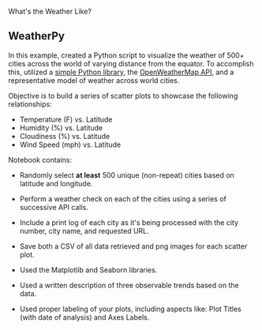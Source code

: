  What's the Weather Like?


## WeatherPy

In this example, created a Python script to visualize the weather of 500+ cities across the world of varying distance from the equator. To accomplish this, utilized a [simple Python library](https://pypi.python.org/pypi/citipy), the [OpenWeatherMap API](https://openweathermap.org/api), and a representative model of weather across world cities.

Objective is to build a series of scatter plots to showcase the following relationships:

* Temperature (F) vs. Latitude
* Humidity (%) vs. Latitude
* Cloudiness (%) vs. Latitude
* Wind Speed (mph) vs. Latitude

 Notebook contains:

* Randomly select **at least** 500 unique (non-repeat) cities based on latitude and longitude.
* Perform a weather check on each of the cities using a series of successive API calls. 
* Include a print log of each city as it's being processed with the city number, city name, and requested URL.
* Save both a CSV of all data retrieved and png images for each scatter plot.

* Used the Matplotlib and Seaborn libraries.
* Used a written description of three observable trends based on the data. 
* Used proper labeling of your plots, including aspects like: Plot Titles (with date of analysis) and Axes Labels.
